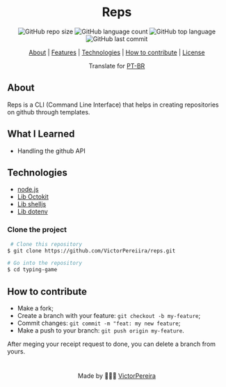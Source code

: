 

<h1 align = "center">Reps</h1>

<div align="center">  
   <img alt="GitHub repo size" src="https://img.shields.io/github/repo-size/victorpereiira/reps">
   <img alt="GitHub language count" src="https://img.shields.io/github/languages/count/victorpereiira/reps">
   <img alt="GitHub top language" src="https://img.shields.io/github/languages/top/victorpereiira/reps">
   <img alt="GitHub last commit" src="https://img.shields.io/github/last-commit/victorpereiira/reps">
</div>

<p align = "center">
    <a href="#about">About</a>   |
    <a href="#features">Features</a>   |
    <a href="#technologies">Technologies</a>   |
<!--     <a href="#layout">Layout</a>   | -->
<!--     <a href="#howToUse">How to use</a>   | -->
    <a href="#howToContribute">How to contribute</a>   |
    <a href="#license">License</a> 
</p>

<!-- <p align = "center"><img height = '400' src = "https://user-images.githubusercontent.com/64560823/127571876-967811e4-8686-45b2-8140-f35f76dbc58e.gif")
><p>   -->

<div align="center">
    Translate for 
    <a href="./github/readme_pt_br.md">PT-BR</a> 
</div>

## About
Reps is a CLI (Command Line Interface) that helps in creating repositories on github through templates. 

## What I Learned
- Handling the github API

  
## Technologies
- [node.js](https://developer.mozilla.org/pt-BR/docs/Web/JavaScript)
- [Lib Octokit](https://docs.github.com/en/rest/reference/repos#create-a-repository-for-the-authenticated-user)
- [Lib shelljs](https://github.com/shelljs/shelljs)
- [Lib dotenv](https://www.npmjs.com/package/dotenv)

### Clone the project

```bash
 # Clone this repository
$ git clone https://github.com/VictorPereiira/reps.git

# Go into the repository
$ cd typing-game
```

<h2 id="howToContribute">How to contribute</h2>

- Make a fork;
- Create a branch with your feature: `git checkout -b my-feature`;
- Commit changes: `git commit -m "feat: my new feature`;
- Make a push to your branch: `git push origin my-feature`.
  
<p>After meging your receipt request to done, you can delete a branch from yours.</p>

<!-- ## License -->
<!-- This project is under the MIT license. See the 
<a href = "https://github.com/VictorPereiira/typing-game/blob/master/LICENSE">LICENSE</a> 
for details. -->

#
<p align = "center">
    Made by 👨🏾‍💻 
    <a href="https://www.linkedin.com/in/victorpereiira/">VictorPereira</a>
</p>
